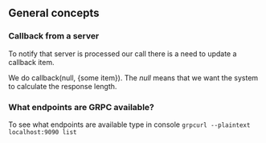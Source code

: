 ## General concepts
### Callback from a server
To notify that server is processed our call there is a need to update a callback item.

We do callback(null, {some item}). The *null* means that we want the system to calculate the response length.

### What endpoints are GRPC available?
To see what endpoints are available type in console `grpcurl --plaintext localhost:9090 list`

